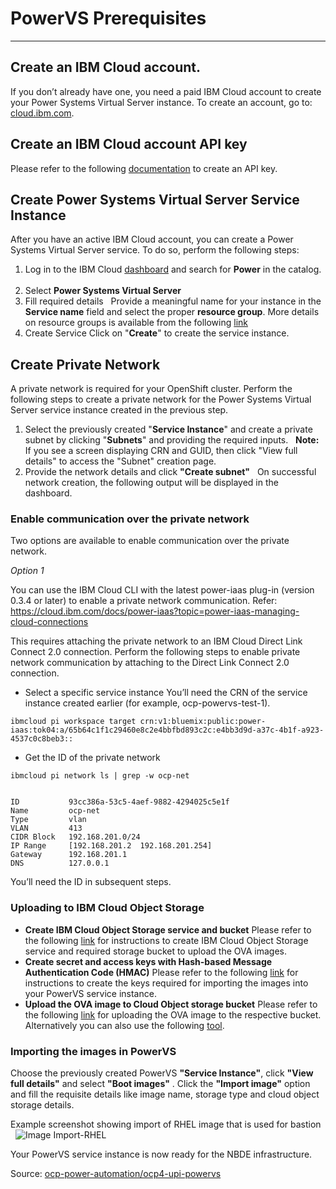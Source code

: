 # **PowerVS Prerequisites**
----------------------

## Create an IBM Cloud account.

If you don’t already have one, you need a paid IBM Cloud account to create your Power Systems Virtual Server instance.
To create an account, go to: [cloud.ibm.com](https://cloud.ibm.com).

## Create an IBM Cloud account API key

Please refer to the following [documentation](https://cloud.ibm.com/docs/account?topic=account-userapikey) to create an
API key.

## Create Power Systems Virtual Server Service Instance

After you have an active IBM Cloud account, you can create a Power Systems Virtual Server service. To do so, perform the
following steps:

1. Log in to the IBM Cloud [dashboard](https://cloud.ibm.com/) and search for **Power** in the catalog.
   &nbsp;
2. Select **Power Systems Virtual Server**
   &nbsp;
3. Fill required details
   &nbsp;
   Provide a meaningful name for your instance in the **Service name** field and select the proper **resource group**.
   More details on resource groups is available from the
   following [link](https://cloud.ibm.com/docs/account?topic=account-rgs)
   &nbsp;
4. Create Service
   Click on "**Create**" to create the service instance.
   &nbsp;

## Create Private Network

A private network is required for your OpenShift cluster. Perform the following steps to create a private network for
the Power Systems Virtual Server service instance created in the previous step.

1. Select the previously created "**Service Instance**" and create a private subnet by clicking "**Subnets**" and
   providing the required inputs.
   &nbsp;
   **Note:** If you see a screen displaying CRN and GUID, then click "View full details" to access the "Subnet" creation
   page.
   &nbsp;
2. Provide the network details and click **"Create subnet"**
   &nbsp;
   On successful network creation, the following output will be displayed in the dashboard.

### Enable communication over the private network

Two options are available to enable communication over the private network.

*Option 1*

You can use the IBM Cloud CLI with the latest power-iaas plug-in (version 0.3.4 or later) to enable a private network
communication.
Refer: https://cloud.ibm.com/docs/power-iaas?topic=power-iaas-managing-cloud-connections

This requires attaching the private network to an IBM Cloud Direct Link Connect 2.0 connection.
Perform the following steps to enable private network communication by attaching to the Direct Link Connect 2.0
connection.

- Select a specific service instance
  You’ll need the CRN of the service instance created earlier (for example, ocp-powervs-test-1).

```
ibmcloud pi workspace target crn:v1:bluemix:public:power-iaas:tok04:a/65b64c1f1c29460e8c2e4bbfbd893c2c:e4bb3d9d-a37c-4b1f-a923-4537c0c8beb3::
```

- Get the ID of the private network

```
ibmcloud pi network ls | grep -w ocp-net


ID           93cc386a-53c5-4aef-9882-4294025c5e1f
Name         ocp-net
Type         vlan
VLAN         413
CIDR Block   192.168.201.0/24
IP Range     [192.168.201.2  192.168.201.254]
Gateway      192.168.201.1
DNS          127.0.0.1

```

You’ll need the ID in subsequent steps.

### Uploading to IBM Cloud Object Storage

- **Create IBM Cloud Object Storage service and bucket**
  Please refer to the
  following [link](https://cloud.ibm.com/docs/cloud-object-storage?topic=cloud-object-storage-getting-started-cloud-object-storage)
  for instructions to create IBM Cloud Object Storage service and required storage bucket to upload the OVA images.
  &nbsp;
- **Create secret and access keys with Hash-based Message Authentication Code (HMAC)**
  Please refer to the
  following [link](https://cloud.ibm.com/docs/cloud-object-storage?topic=cloud-object-storage-uhc-hmac-credentials-main)
  for instructions to create the keys required for importing the images into your PowerVS service instance.
  &nbsp;
- **Upload the OVA image to Cloud Object storage bucket**
  Please refer to the
  following [link](https://cloud.ibm.com/docs/cloud-object-storage?topic=cloud-object-storage-upload) for uploading the
  OVA image to the respective bucket. Alternatively you can also use the
  following [tool](https://github.com/ppc64le-cloud/pvsadm).

### Importing the images in PowerVS

Choose the previously created PowerVS **"Service Instance"**, click **"View full details"** and select **"Boot images"**
.
Click the **"Import image"** option and fill the requisite details like image name, storage type and cloud object
storage details.

Example screenshot showing import of RHEL image that is used for bastion
&nbsp;
![Image Import-RHEL](https://raw.githubusercontent.com/ocp-power-automation/ocp4-upi-powervs/master/docs/media/image-import1.png)
&nbsp;

Your PowerVS service instance is now ready for the NBDE infrastructure.

Source: [ocp-power-automation/ocp4-upi-powervs](https://raw.githubusercontent.com/ocp-power-automation/ocp4-upi-powervs/master/docs/ocp_prereqs_powervs.md)
